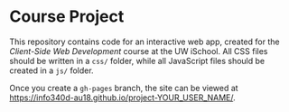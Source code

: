 # Course Project

This repository contains code for an interactive web app, created for the _Client-Side Web Development_ course at the UW iSchool. All CSS files should be written in a `css/` folder, while all JavaScript files should be created in a `js/` folder.

Once you create a `gh-pages` branch, the site can be viewed at <https://info340d-au18.github.io/project-YOUR_USER_NAME/>.
